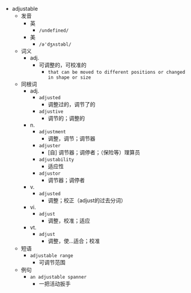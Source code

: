 - adjustable
  - 发音
    - 英
      - `/undefined/`
    - 美
      - `/ə'dʒʌstəbl/`
  - 词义
    - adj.
      - 可调整的，可校准的
        - `that can be moved to different positions or changed in shape or size`
  - 同根词
    - adj.
      - `adjusted`
        - 调整过的，调节了的
      - `adjustive`
        - 调节的；调整的
    - n.
      - `adjustment`
        - 调整，调节；调节器
      - `adjuster`
        - [自] 调节器；调停者；（保险等）理算员
      - `adjustability`
        - 适应性
      - `adjustor`
        - 调节器；调停者
    - v.
      - `adjusted`
        - 调整；校正（adjust的过去分词）
    - vi.
      - `adjust`
        - 调整，校准；适应
    - vt.
      - `adjust`
        - 调整，使…适合；校准
  - 短语
    - `adjustable range`
      - 可调节范围 
  - 例句
    - `an adjustable spanner`
      - 一把活动扳手

